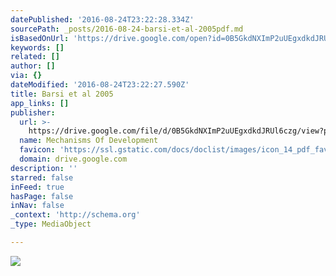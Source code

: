```yaml
---
datePublished: '2016-08-24T23:22:28.334Z'
sourcePath: _posts/2016-08-24-barsi-et-al-2005pdf.md
isBasedOnUrl: 'https://drive.google.com/open?id=0B5GkdNXImP2uUEgxdkdJRUl6czg'
keywords: []
related: []
author: []
via: {}
dateModified: '2016-08-24T23:22:27.590Z'
title: Barsi et al 2005
app_links: []
publisher:
  url: >-
    https://drive.google.com/file/d/0B5GkdNXImP2uUEgxdkdJRUl6czg/view?pref=2&pli=1
  name: Mechanisms Of Development
  favicon: 'https://ssl.gstatic.com/docs/doclist/images/icon_14_pdf_favicon.ico'
  domain: drive.google.com
description: ''
starred: false
inFeed: true
hasPage: false
inNav: false
_context: 'http://schema.org'
_type: MediaObject

---
```

![](https://the-grid-user-content.s3-us-west-2.amazonaws.com/12cbc3a0-225d-407d-ad02-79c59fd07247.jpg)